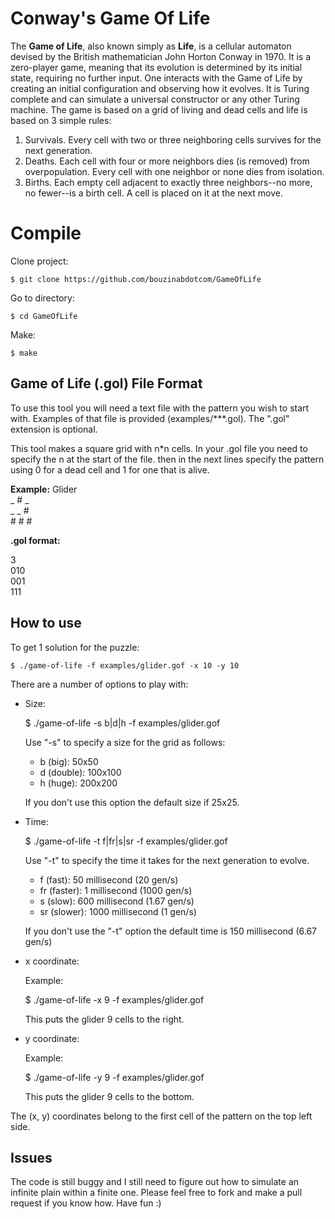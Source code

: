 # Conway's Game Of Life

The **Game of Life**, also known simply as **Life**, is a cellular automaton devised by the British mathematician  John Horton Conway in 1970. It is a zero-player game, meaning that its evolution is determined by its initial state, requiring no further input. One interacts with the Game of Life by creating an initial configuration and observing how it evolves. It is Turing complete and can simulate a universal constructor or any other Turing machine.
The game is based on a grid of living and dead cells and life is based on 3 simple rules:
1.  Survivals. Every cell with two or three neighboring cells survives for the next generation.
2.  Deaths. Each cell with four or more neighbors dies (is removed) from overpopulation. Every cell with one neighbor or none dies from isolation.
3.  Births. Each empty cell adjacent to exactly three neighbors--no more, no fewer--is a birth cell. A cell is placed on it at the next move.

# Compile

Clone project:

    $ git clone https://github.com/bouzinabdotcom/GameOfLife

Go to directory:

    $ cd GameOfLife
Make:

    $ make


## Game of Life (.gol) File Format

To use this tool you will need a text file with the pattern you wish to start with.
Examples of that file is provided (examples/***.gol). The ".gol" extension is optional.

This tool makes a square grid with n*n cells. 
In your .gol file you need to specify the n at the start of the file. then in the next lines specify the pattern using 0 for a dead cell and 1 for one that is alive.

**Example:** Glider   
_ # _  
_ _ #  
\# # #  

**.gol format:** 
 
3  
010  
001  
111  

## How to use

To get 1 solution for the puzzle: 

    $ ./game-of-life -f examples/glider.gof -x 10 -y 10

There are a number of options to play with:

 - Size:

    $ ./game-of-life -s b|d|h -f examples/glider.gof

	Use "-s" to specify a size for the grid as follows:

	- b (big): 50x50
	- d (double): 100x100
	- h (huge): 200x200

	If you don't use this option the default size if 25x25.

 - Time: 

    $ ./game-of-life -t f|fr|s|sr -f examples/glider.gof

	Use "-t" to specify the time it takes for the next generation to evolve.
	

	 - f (fast): 50 millisecond (20 gen/s)
	 - fr (faster): 1 millisecond (1000 gen/s)
	 - s (slow): 600 millisecond (1.67 gen/s)
	 - sr (slower): 1000 millisecond (1 gen/s)

	If you don't use the "-t" option the default time is 150 millisecond (6.67 gen/s)

 - x coordinate:
 
	Example:
	
    $ ./game-of-life -x 9 -f examples/glider.gof

	This puts the glider 9 cells to the right.

- y coordinate:
 
	Example:
	
    $ ./game-of-life -y 9 -f examples/glider.gof

	This puts the glider 9 cells to the bottom.

The (x, y) coordinates belong to the first cell of the pattern on the top left side.



## Issues

The code is still buggy and I still need to figure out how to simulate an infinite plain within a finite one.
Please feel free to fork and make a pull request if you know how.
Have fun :)
